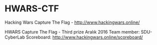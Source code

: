# HWARS-CTF
Hacking Wars Capture The Flag - http://www.hackingwars.online/

HWARS Capture The Flag - Third prize
Aralık 2016
Team member: SDU-CyberLab
Scoreboard: http://www.hackingwars.online/scoreboard/
